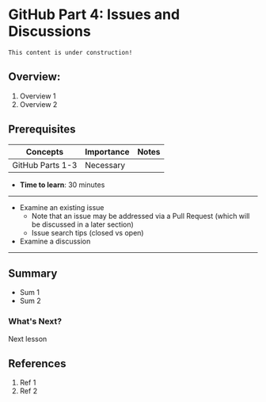 # GitHub Part 4: Issues and Discussions

```{note}
This content is under construction!
```
## Overview:

1. Overview 1
1. Overview 2

## Prerequisites

| Concepts | Importance | Notes |
| --- | --- | --- |
| GitHub Parts 1-3  |Necessary | |

* **Time to learn**: 30 minutes
***

- Examine an existing issue
  - Note that an issue may be addressed via a Pull Request (which will be discussed in a later section)
  - Issue search tips (closed vs open)
- Examine a discussion
---
## Summary
* Sum 1
* Sum 2

### What's Next?
Next lesson

## References
1. Ref 1
1. Ref 2
